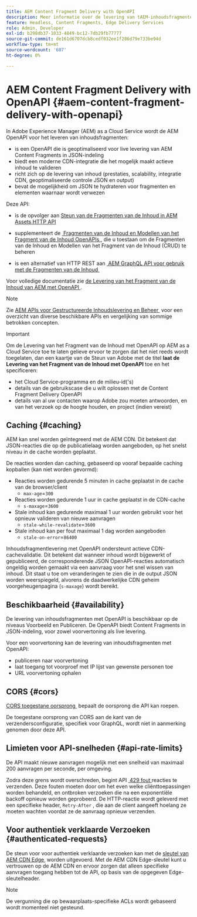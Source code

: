 ```yaml
---
title: AEM Content Fragment Delivery with OpenAPI
description: Meer informatie over de levering van tAEM-inhoudsfragmenten met OpenAPI
feature: Headless, Content Fragments, Edge Delivery Services
role: Admin, Developer
exl-id: b298db37-1033-4849-bc12-7db29fb77777
source-git-commit: de161d6707dcb8cedf032ee1f286d79e733be94d
workflow-type: tm+mt
source-wordcount: '607'
ht-degree: 0%

---
```



# AEM Content Fragment Delivery with OpenAPI {#aem-content-fragment-delivery-with-openapi}

In Adobe Experience Manager (AEM) as a Cloud Service wordt de AEM OpenAPI voor het leveren van inhoudsfragmenten:

* is een OpenAPI die is geoptimaliseerd voor live levering van AEM Content Fragments in JSON-indeling
* biedt een moderne CDN-integratie die het mogelijk maakt actieve inhoud te valideren
* richt zich op de levering van inhoud (prestaties, scalability, integratie CDN, geoptimaliseerde controle JSON en output)
* bevat de mogelijkheid om JSON te hydrateren voor fragmenten en elementen waarnaar wordt verwezen

Deze API:

* is de opvolger aan [&#x200B; Steun van de Fragmenten van de Inhoud in AEM Assets HTTP API &#x200B;](/help/assets/content-fragments/assets-api-content-fragments.md)

* supplementeert de [&#x200B; Fragmenten van de Inhoud en Modellen van het Fragment van de Inhoud OpenAPIs &#x200B;](/help/headless/content-fragment-openapis.md), die u toestaan om de Fragmenten van de Inhoud en Modellen van het Fragment van de Inhoud (CRUD) te beheren

* is een alternatief van HTTP REST aan [&#x200B; AEM GraphQL API voor gebruik met de Fragmenten van de Inhoud &#x200B;](/help/headless/graphql-api/content-fragments.md)

Voor volledige documentatie zie [&#x200B; de Levering van het Fragment van de Inhoud van AEM met OpenAPI &#x200B;](https://developer.adobe.com/experience-cloud/experience-manager-apis/api/stable/contentfragments/delivery/).

>[!NOTE]
>
>Zie [&#x200B; AEM APIs voor Gestructureerde Inhoudslevering en Beheer &#x200B;](/help/headless/apis-headless-and-content-fragments.md) voor een overzicht van diverse beschikbare APIs en vergelijking van sommige betrokken concepten.

>[!IMPORTANT]
>
>Om de Levering van het Fragment van de Inhoud met OpenAPI op AEM as a Cloud Service toe te laten gelieve ervoor te zorgen dat het niet reeds wordt toegelaten, dan een kaartje van de Steun van Adobe met de titel **laat de Levering van het Fragment van de Inhoud met OpenAPI** toe en het specificeren:
>
>* het Cloud Service-programma en de milieu-id(&#39;s)
>* details van de gebruikscase die u wilt oplossen met de Content Fragment Delivery OpenAPI
>* details van al uw contacten waarop Adobe zou moeten antwoorden, en van het verzoek op de hoogte houden, en project (indien vereist)

## Caching {#caching}

AEM kan snel worden geïntegreerd met de AEM CDN. Dit betekent dat JSON-reacties die op de publicatielaag worden aangeboden, op het snelst niveau in de cache worden geplaatst.

De reacties worden dan caching, gebaseerd op vooraf bepaalde caching kopballen (kan niet worden gevormd):

* Reacties worden gedurende 5 minuten in cache geplaatst in de cache van de browser/client
   * `max-age`=`300`
* Reacties worden gedurende 1 uur in cache geplaatst in de CDN-cache
   * `s-maxage`=`3600`
* Stale inhoud kan gedurende maximaal 1 uur worden gebruikt voor het opnieuw valideren van nieuwe aanvragen
   * `stale-while-revalidate`=`3600`
* Stale inhoud kan per fout maximaal 1 dag worden aangeboden
   * `stale-on-error`=`86400`

Inhoudsfragmentlevering met OpenAPI ondersteunt actieve CDN-cachevalidatie. Dit betekent dat wanneer inhoud wordt bijgewerkt of gepubliceerd, de corresponderende JSON OpenAPI-reacties automatisch ongeldig worden gemaakt via een aanvraag voor het snel wissen van inhoud. Dit staat u toe om veranderingen te zien die in de output JSON worden weerspiegeld, alvorens de daadwerkelijke CDN geheim voorgeheugenpagina (`s-maxage`) wordt bereikt.

## Beschikbaarheid {#availability}

De levering van inhoudsfragmenten met OpenAPI is beschikbaar op de niveaus Voorbeeld en Publiceren. De OpenAPI biedt Content Fragments in JSON-indeling, voor zowel voorvertoning als live levering.

Voor een voorvertoning kan de levering van inhoudsfragmenten met OpenAPI:

* publiceren naar voorvertoning
* laat toegang tot voorproef met IP lijst van gewenste personen toe
* URL voorvertoning ophalen

## CORS {#cors}

[&#x200B; CORS toegestane oorsprong &#x200B;](/help/headless/deployment/cross-origin-resource-sharing.md) bepaalt de oorsprong die API kan roepen.

De toegestane oorsprong van CORS aan de kant van de verzendersconfiguratie, specifiek voor GraphQL, wordt niet in aanmerking genomen door deze API.

## Limieten voor API-snelheden {#api-rate-limits}

De API maakt nieuwe aanvragen mogelijk met een snelheid van maximaal 200 aanvragen per seconde, per omgeving.

Zodra deze grens wordt overschreden, begint API [&#x200B; 429 fout &#x200B;](https://www.rfc-editor.org/rfc/rfc6585#section-4) reacties te verzenden. Deze fouten moeten door om het even welke cliënttoepassingen worden behandeld, en ontbroken verzoeken die na een exponentiële backoff opnieuw worden geprobeerd. De HTTP-reactie wordt geleverd met een specifieke header, `Retry-After` , die aan de client aangeeft hoelang ze moeten wachten voordat ze de aanvraag opnieuw verzenden.

## Voor authentiek verklaarde Verzoeken {#authenticated-requests}

De steun voor voor authentiek verklaarde verzoeken kan met de [&#x200B; sleutel van AEM CDN Edge &#x200B;](/help/implementing/dispatcher/cdn-credentials-authentication.md) worden uitgevoerd. Met de AEM CDN Edge-sleutel kunt u vertrouwen op de AEM CDN en ervoor zorgen dat alleen specifieke aanvragen toegang hebben tot de API, op basis van de opgegeven Edge-sleutelheader.

>[!NOTE]
>
>De vergunning die op bewaarplaats-specifieke ACLs wordt gebaseerd wordt momenteel niet gesteund.

<!-- 
## Limitations {#limitations}
-->

